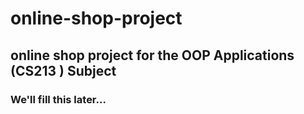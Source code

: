 # online-shop-project
## online shop project for the OOP Applications (CS213 ) Subject

### We'll fill this later...
